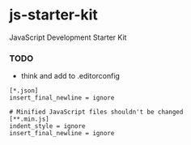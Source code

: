 # js-starter-kit
JavaScript Development Starter Kit


### TODO
- think and add to .editorconfig
```
[*.json]
insert_final_newline = ignore

# Minified JavaScript files shouldn't be changed
[**.min.js]
indent_style = ignore
insert_final_newline = ignore
```
